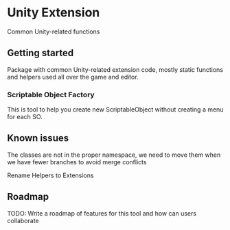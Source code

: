 # Unity Extension

Common Unity-related functions

## Getting started

Package with common Unity-related extension code, mostly static functions and helpers used all over the game and editor.

### Scriptable Object Factory

This is tool to help you create new ScriptableObject without creating a menu for each SO.


## Known issues

The classes are not in the proper namespace, we need to move them when we have fewer branches to avoid merge conflicts

Rename Helpers to Extensions

## Roadmap

TODO: Write a roadmap of features for this tool and how can users collaborate 
